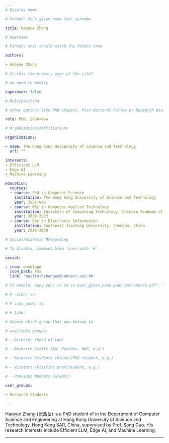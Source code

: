 ```yaml
---
# Display name

# Format: Your_given_name Your_surname

title: Haoyue Zhang

# Username

# Format: this should match the folder name

authors:

- Haoyue Zhang

# Is this the primary user of the site?

# no need to modify

superuser: false

# Role/position

# other options like PhD student, Post-doctoral Fellow or Research Assistant, e.g..

role: PhD, 2024-Now

# Organizations/Affiliations

organizations:

- name: The Hong Kong University of Science and Technology
  url: ""

interests:
- Efficient LLM
- Edge AI
- Machine Learning

education:
  courses:
  - course: PhD in Computer Science
    institution: The Hong Kong University of Science and Technology
    year: 2024-Now
  - course: MSc in Computer Applied Technology
    institution: Institute of Computing Technology, Chinese Academy of Science, Beijing, China
    year: 2020-2023
  - course: BSc in Electronic Information
    institution: Southwest Jiaotong University, Chengdu, China
    year: 2016-2020

# Social/Academic Networking

# To disable, comment blew lines with `#`.

social:

- icon: envelope
  icon_pack: fas
  link: 'mailto:hzhangex@connect.ust.hk'

# To enable, copy your cv to cv-your_given_name-your_surname/cv.pdf". To disable, comment blew lines with `#`.

# # -icon: cv

# # icon_pack: ai

# # link:

# Choose which group that you belong to

# available groups:

# - Director (Head of Lab)

# - Research Staffs (RA, Postdoc, RAP, e.g.)

# - Research Students (Master/PhD student, e.g.)

# - Visitors (Visiting prof/student, e.g.)

# - Previous Members (Alumni)

user_groups:

- Research Students

---
```


Haoyue Zhang (张浩岳) is a PhD student of in the Department of Computer Science and Engineering at Hong Kong University of Science and Technology, Hong Kong SAR, China, supervised by Prof. Song Guo. His research interests include Efficient LLM, Edge AI, and Machine Learning.

---
